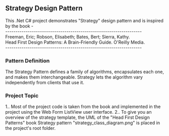 ## Strategy Design Pattern

This .Net C# project demonstrates "Strategy" design pattern and is inspired by the book -   
	-------------------------------------------------------------------  
	Freeman, Eric; Robson, Elisabeth; Bates, Bert; Sierra, Kathy.   
	Head First Design Patterns: A Brain-Friendly Guide. O'Reilly Media.  
	-------------------------------------------------------------------

### Pattern Definition

The Strategy Pattern defines a family of algorithms, encapsulates each one, and makes them interchangeable. 
Strategy lets the algorithm vary independently from clients that use it.

### Project Topic

1.. Most of the project code is taken from the book and implemented in the project 
	using the Web Form ListView user interface.
2.. To give you an overview of the strategy template, the UML of the "Head First Design Patterns" 
	book Strategy pattern "strategy_class_diagram.png" is placed in the project's root folder.

